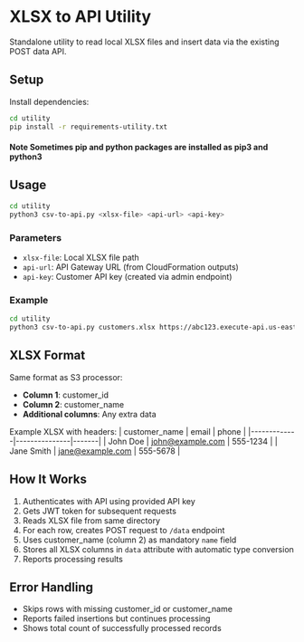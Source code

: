 # XLSX to API Utility

Standalone utility to read local XLSX files and insert data via the existing POST data API.

## Setup

Install dependencies:
```bash
cd utility
pip install -r requirements-utility.txt
```
#### Note Sometimes pip and python packages are installed as pip3 and python3 

## Usage

```bash
cd utility
python3 csv-to-api.py <xlsx-file> <api-url> <api-key>
```

### Parameters
- `xlsx-file`: Local XLSX file path
- `api-url`: API Gateway URL (from CloudFormation outputs)
- `api-key`: Customer API key (created via admin endpoint)

### Example
```bash
cd utility
python3 csv-to-api.py customers.xlsx https://abc123.execute-api.us-east-1.amazonaws.com/dev your-api-key-here
```

## XLSX Format

Same format as S3 processor:
- **Column 1**: customer_id
- **Column 2**: customer_name  
- **Additional columns**: Any extra data

Example XLSX with headers:
 | customer_name | email | phone |
|-------------|---------------|-------|
| John Doe | john@example.com | 555-1234 |
| Jane Smith | jane@example.com | 555-5678 |

## How It Works

1. Authenticates with API using provided API key
2. Gets JWT token for subsequent requests
3. Reads XLSX file from same directory
4. For each row, creates POST request to `/data` endpoint
5. Uses customer_name (column 2) as mandatory `name` field
6. Stores all XLSX columns in `data` attribute with automatic type conversion
7. Reports processing results

## Error Handling

- Skips rows with missing customer_id or customer_name
- Reports failed insertions but continues processing
- Shows total count of successfully processed records